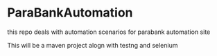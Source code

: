 # ParaBankAutomation
this repo deals with automation scenarios for parabank automation site

This will be a maven project alogn with testng and selenium
